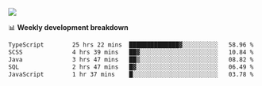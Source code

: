 ![](https://github-readme-stats-v2-three.vercel.app/api/top-langs/?username=akshayxml&theme=dark&hide_border=true&include_all_commits=true&count_private=true&layout=compact&size_weight=0.5&count_weight=0.5&hide=Jupyter%20Notebook%2Cobjective-c%2Cmakefile%2Cc%2Chtml%2Ccss%2Cscss&langs_count=6&exclude_repo=github-readme-stats-v2)

📊 **Weekly development breakdown**
<!--START_SECTION:waka-->

```txt
TypeScript        25 hrs 22 mins  ██████████████▓░░░░░░░░░░   58.96 %
SCSS              4 hrs 39 mins   ██▓░░░░░░░░░░░░░░░░░░░░░░   10.84 %
Java              3 hrs 47 mins   ██▒░░░░░░░░░░░░░░░░░░░░░░   08.82 %
SQL               2 hrs 47 mins   █▓░░░░░░░░░░░░░░░░░░░░░░░   06.49 %
JavaScript        1 hr 37 mins    █░░░░░░░░░░░░░░░░░░░░░░░░   03.78 %
```

<!--END_SECTION:waka-->
